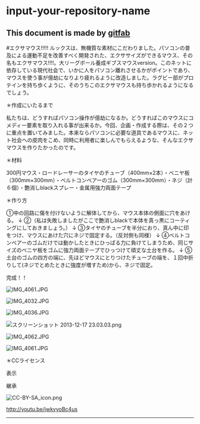 # input-your-repository-name
## 
This document is made by [gitfab](http://gitfab.org)
---
#エクサマウス!!!!!
ルックスは、無機質な素材にこだわりました。パソコンの普及による運動不足を改善すべく開発された、エクササイズができるマウス、その名もエクサマウス!!!!。大リーグボール養成ギブスマウスversion。このネットに依存している現代社会で、いかに人をパソコン離れさせるかがポイントであり、マウスを使う事が億劫になりより疲れるように改造しました。ラグビー部がプロテインを持ち歩くように、そのうちこのエクサマウスも持ち歩かれるようになるでしょう。


＊作成にいたるまで

私たちは、どうすればパソコン操作が億劫になるか。どうすればこのマウスにコメディー要素を取り入れる事が出来るか。今回、企画・作成する際は、その２つに重点を置いてみました。本来ならパソコンに必要な道具であるマウスに、ネット社会への皮肉をこめ、同時に利用者に楽しんでもらえるような、そんなエクサマウスを作りたかったのです。

＊材料

300円マウス・ロードレーサーのタイヤのチューブ（400mm×2本）・ベニヤ板（300mm×300mm）・ベルトコンベアーのゴム（300mm×300mm）・ネジ（計６個）・艶消しblackスプレー・金属用強力両面テープ

＊作り方

①中の回路に傷を付けないように解体してから、マウス本体の側面に穴をあける。
↓
②（私は失敗しましたがここで艶消しblackで本体を真っ黒にコーティングにしておきましょう。）
↓
③タイヤのチューブを半分におり、真ん中に印をつけ、マウスにあけた穴にネジで固定する。（反対側も同様）
↓
④ベルトコンベアーのゴムだけでは動かしたときにひっぱる力に負けてしまうため、同じサイズのベニヤ板をゴムに強力両面テープでひっつけて頑丈な土台を作る。
↓
⑤土台のゴムの四方の端に、先ほどマウスにとりつけたチューブの端を、１回中折りして(ネジでとめたときに強度が増すため)から、ネジで固定。

完成！！

![IMG_4061.JPG](https://raw.github.com/kaihacl/input-your-repository-name/master/gitfab/resources/IMG_4061.JPG)

![IMG_4032.JPG](https://raw.github.com/kaihacl/input-your-repository-name/master/gitfab/resources/IMG_4032.JPG)

![IMG_4036.JPG](https://raw.github.com/kaihacl/input-your-repository-name/master/gitfab/resources/IMG_4036.JPG)

![スクリーンショット 2013-12-17 23.03.03.png](https://raw.github.com/kaihacl/input-your-repository-name/master/gitfab/resources/スクリーンショット-2013-12-17-23.03.03.png)

![IMG_4062.JPG](https://raw.github.com/kaihacl/input-your-repository-name/master/gitfab/resources/IMG_4062.JPG)

![IMG_4061.JPG](https://raw.github.com/kaihacl/input-your-repository-name/master/gitfab/resources/IMG_4061.JPG)

＊CCライセンス

表示

継承



![CC-BY-SA_icon.png](https://raw.github.com/kaihacl/input-your-repository-name/EXERMOUSE/gitfab/resources/CC-BY-SA_icon.png)

http://youtu.be/jwkvyoBc4us

---
